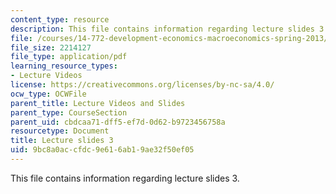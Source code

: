 ```yaml
---
content_type: resource
description: This file contains information regarding lecture slides 3.
file: /courses/14-772-development-economics-macroeconomics-spring-2013/9bc8a0accfdc9e616ab19ae32f50ef05_MIT14_772S13_lecture3.pdf
file_size: 2214127
file_type: application/pdf
learning_resource_types:
- Lecture Videos
license: https://creativecommons.org/licenses/by-nc-sa/4.0/
ocw_type: OCWFile
parent_title: Lecture Videos and Slides
parent_type: CourseSection
parent_uid: cbdcaa71-dff5-ef7d-0d62-b9723456758a
resourcetype: Document
title: Lecture slides 3
uid: 9bc8a0ac-cfdc-9e61-6ab1-9ae32f50ef05
---
```

This file contains information regarding lecture slides 3.